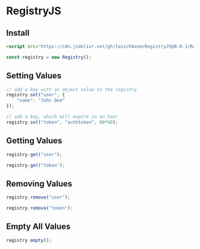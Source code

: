 # RegistryJS

## Install

```html
<script src="https://cdn.jsdelivr.net/gh/lesichkovm/RegistryJS@0.0.1/Registry.js"></script>
```

```js
const registry = new Registry();
```

## Setting Values
```js
// add a key with an object value to the registry
registry.set("user", {
    "name": "John Doe"
});

// add a key, which will expire in an hour
registry.set("token", "authtoken", 60*60);
```


## Getting Values
```js
registry.get("user");

registry.get("token");
```

## Removing Values
```js
registry.remove("user");

registry.remove("token");
```

## Empty All Values
```js
registry.empty();
```
